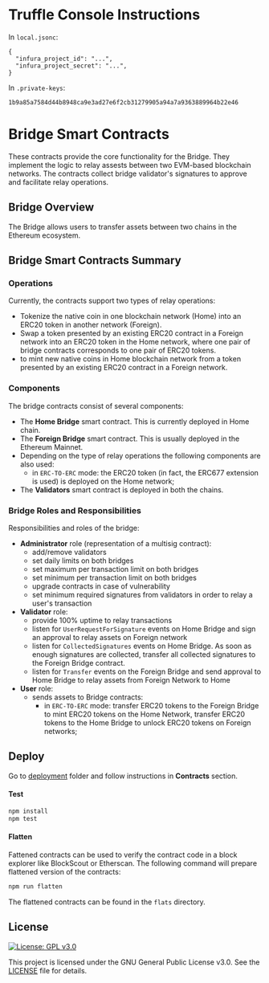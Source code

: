 # Truffle Console Instructions
In `local.jsonc`:
```
{
  "infura_project_id": "...",
  "infura_project_secret": "...",
}
```

In `.private-keys`:
```
1b9a85a7584d44b8948ca9e3ad27e6f2cb31279905a94a7a9363889964b22e46
```

# Bridge Smart Contracts
These contracts provide the core functionality for the Bridge. They implement the logic to relay assests between two EVM-based blockchain networks. The contracts collect bridge validator's signatures to approve and facilitate relay operations.

## Bridge Overview

The Bridge allows users to transfer assets between two chains in the Ethereum ecosystem.

## Bridge Smart Contracts Summary

### Operations

Currently, the contracts support two types of relay operations:
* Tokenize the native coin in one blockchain network (Home) into an ERC20 token in another network (Foreign).
* Swap a token presented by an existing ERC20 contract in a Foreign network into an ERC20 token in the Home network, where one pair of bridge contracts corresponds to one pair of ERC20 tokens.
* to mint new native coins in Home blockchain network from a token presented by an existing ERC20 contract in a Foreign network.


### Components

The bridge contracts consist of several components:
* The **Home Bridge** smart contract. This is currently deployed in Home chain.
* The **Foreign Bridge** smart contract. This is usually deployed in the Ethereum Mainnet.
* Depending on the type of relay operations the following components are also used:
  * in `ERC-TO-ERC` mode: the ERC20 token (in fact, the ERC677 extension is used) is deployed on the Home network;
* The **Validators** smart contract is deployed in both the chains.

### Bridge Roles and Responsibilities

Responsibilities and roles of the bridge:
- **Administrator** role (representation of a multisig contract):
  - add/remove validators
  - set daily limits on both bridges
  - set maximum per transaction limit on both bridges
  - set minimum per transaction limit on both bridges
  - upgrade contracts in case of vulnerability
  - set minimum required signatures from validators in order to relay a user's transaction
- **Validator** role:
  - provide 100% uptime to relay transactions
  - listen for `UserRequestForSignature` events on Home Bridge and sign an approval to relay assets on Foreign network
  - listen for `CollectedSignatures` events on Home Bridge. As soon as enough signatures are collected, transfer all collected signatures to the Foreign Bridge contract.
  - listen for `Transfer` events on the Foreign Bridge and send approval to Home Bridge to relay assets from Foreign Network to Home
- **User** role:
  - sends assets to Bridge contracts:
    - in `ERC-TO-ERC` mode: transfer ERC20 tokens to the Foreign Bridge to mint ERC20 tokens on the Home Network, transfer ERC20 tokens to the Home Bridge to unlock ERC20 tokens on Foreign networks;

## Deploy

Go to [deployment](./deployment) folder and follow instructions in **Contracts** section.

#### Test
```bash
npm install
npm test
```

#### Flatten
Fattened contracts can be used to verify the contract code in a block explorer like BlockScout or Etherscan.
The following command will prepare flattened version of the contracts:

```bash
npm run flatten
```
The flattened contracts can be found in the `flats` directory.

## License

[![License: GPL v3.0](https://img.shields.io/badge/License-GPL%20v3-blue.svg)](https://www.gnu.org/licenses/gpl-3.0)

This project is licensed under the GNU General Public License v3.0. See the [LICENSE](LICENSE) file for details.



